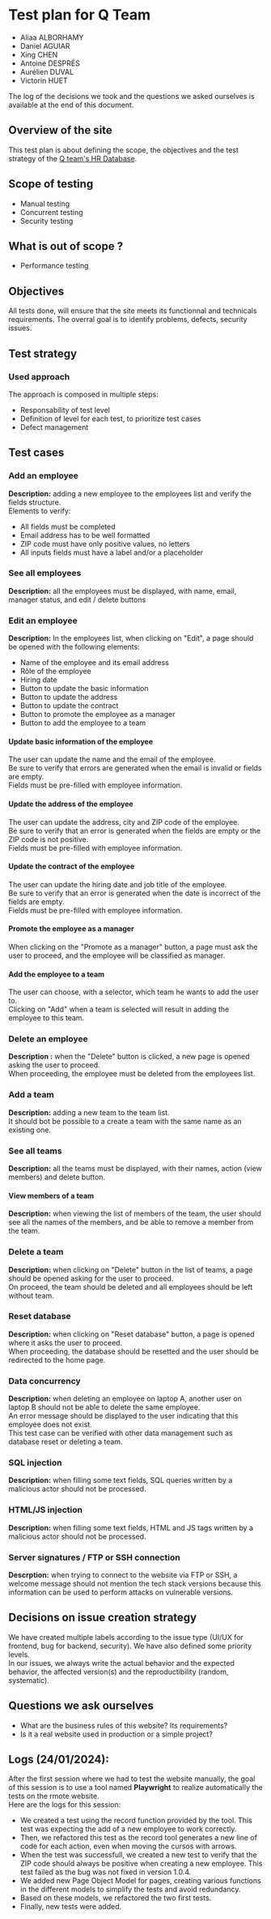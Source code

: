 # Test plan for Q Team

- Aliaa ALBORHAMY
- Daniel AGUIAR
- Xing CHEN
- Antoine DESPRÉS
- Aurélien DUVAL
- Victorin HUET

The log of the decisions we took and the questions we asked ourselves is available at the end of this document.

## Overview of the site
This test plan is about defining the scope, the objectives and the test strategy of the [Q team's HR Database](https://q.hr.dmerej.info/).

## Scope of testing
- Manual testing
- Concurrent testing
- Security testing

## What is out of scope ?
- Performance testing

## Objectives
All tests done, will ensure that the site meets its functionnal and technicals requirements. The overral goal is to identify problems, defects, security issues.

## Test strategy
### Used approach
The approach is composed in multiple steps:
- Responsability of test level
- Definition of level for each test, to prioritize test cases
- Defect management

## Test cases

### Add an employee
**Description:** adding a new employee to the employees list and verify the fields structure. \
Elements to verify:
- All fields must be completed
- Email address has to be well formatted
- ZIP code must have only positive values, no letters
- All inputs fields must have a label and/or a placeholder

### See all employees
**Description:** all the employees must be displayed, with name, email, manager status, and edit / delete buttons

### Edit an employee
**Description:** In the employees list, when clicking on "Edit", a page should be opened with the following elements:
- Name of the employee and its email address
- Rôle of the employee
- Hiring date
- Button to update the basic information
- Button to update the address
- Button to update the contract
- Button to promote the employee as a manager
- Button to add the employee to a team

#### Update basic information of the employee
The user can update the name and the email of the employee. \
Be sure to verify that errors are generated when the email is invalid or fields are empty. \
Fields must be pre-filled with employee information.

#### Update the address of the employee
The user can update the address, city and ZIP code of the employee. \
Be sure to verify that an error is generated when the fields are empty or the ZIP code is not positive. \
Fields must be pre-filled with employee information.

#### Update the contract of the employee
The user can update the hiring date and job title of the employee. \
Be sure to verify that an error is generated when the date is incorrect of the fields are empty. \
Fields must be pre-filled with employee information.

#### Promote the employee as a manager
When clicking on the "Promote as a manager" button, a page must ask the user to proceed, and the employee will be classified as manager.

#### Add the employee to a team
The user can choose, with a selector, which team he wants to add the user to. \
Clicking on "Add" when a team is selected will result in adding the employee to this team.

### Delete an employee
**Description :** when the "Delete" button is clicked, a new page is opened asking the user to proceed. \
When proceeding, the employee must be deleted from the employees list.

### Add a team
**Description:** adding a new team to the team list. \
It should bot be possible to a create a team with the same name as an existing one.

### See all teams
**Description:** all the teams must be displayed, with their names, action (view members) and delete button.

#### View members of a team
**Description:** when viewing the list of members of the team, the user should see all the names of the members, and be able to remove a member from the team.

### Delete a team
**Description:** when clicking on "Delete" button in the list of teams, a page should be opened asking for the user to proceed. \
On proceed, the team should be deleted and all employees should be left without team.

### Reset database
**Description:** when clicking on "Reset database" button, a page is opened where it asks the user to proceed. \
When proceeding, the database should be resetted and the user should be redirected to the home page.

### Data concurrency
**Description:** when deleting an employee on laptop A, another user on laptop B should not be able to delete the same employee. \
An error message should be displayed to the user indicating that this employee does not exist. \
This test case can be verified with other data management such as database reset or deleting a team.

### SQL injection

**Description:** when filling some text fields, SQL queries written by a malicious actor should not be processed.  

### HTML/JS injection

**Description:** when filling some text fields, HTML and JS tags written by a malicious actor should not be processed.

### Server signatures / FTP or SSH connection

**Descrption:** when trying to connect to the website via FTP or SSH, a welcome message should not mention the tech stack versions because this information can be used to perform attacks on vulnerable versions.

## Decisions on issue creation strategy

We have created multiple labels according to the issue type (UI/UX for frontend, bug for backend, security). We have also defined some priority levels.  
In our issues, we always write the actual behavior and the expected behavior, the affected version(s) and the reproductibility (random, systematic).

## Questions we ask ourselves

- What are the business rules of this website? Its requirements?
- Is it a real website used in production or a simple project?

## Logs (24/01/2024):

After the first session where we had to test the website manually, the goal of this session is to use a tool named **Playwright** to realize automatically the tests on the rmote website.\
Here are the logs for this session:
- We created a test using the record function provided by the tool. This test was expecting the add of a new employee to work correctly.
- Then, we refactored this test as the record tool generates a new line of code for each action, even when moving the cursos with arrows.
- When the test was successfull, we created a new test to verify that the ZIP code should always be positive when creating a new employee. This test failed as the bug was not fixed in version 1.0.4.
- We added new Page Object Model for pages, creating various functions in the different models to simplify the tests and avoid redundancy.
- Based on these models, we refactored the two first tests.
- Finally, new tests were added.
